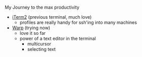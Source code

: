 My Journey to the max productivity


- [iTerm2](https://iterm2.com/) (previous terminal, much love)
	- profiles are really handy for ssh'ing into many machines
- [Warp](https://www.warp.dev/) (trying now)
	- love it so far
	- power of a text editor in the terminal
		- multicursor
		- selecting text
